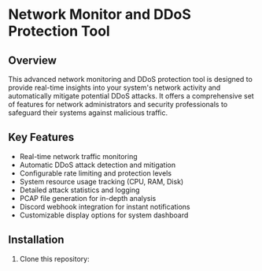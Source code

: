 # Network Monitor and DDoS Protection Tool

## Overview

This advanced network monitoring and DDoS protection tool is designed to provide real-time insights into your system's network activity and automatically mitigate potential DDoS attacks. It offers a comprehensive set of features for network administrators and security professionals to safeguard their systems against malicious traffic.

## Key Features

* Real-time network traffic monitoring
* Automatic DDoS attack detection and mitigation
* Configurable rate limiting and protection levels
* System resource usage tracking (CPU, RAM, Disk)
* Detailed attack statistics and logging
* PCAP file generation for in-depth analysis
* Discord webhook integration for instant notifications
* Customizable display options for system dashboard

## Installation

1. Clone this repository: